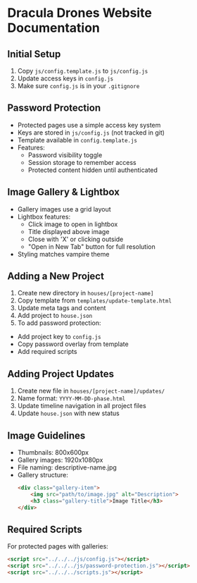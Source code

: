 # Dracula Drones Website Documentation

## Initial Setup
1. Copy `js/config.template.js` to `js/config.js`
2. Update access keys in `config.js`
3. Make sure `config.js` is in your `.gitignore`

## Password Protection
- Protected pages use a simple access key system
- Keys are stored in `js/config.js` (not tracked in git)
- Template available in `config.template.js`
- Features:
  - Password visibility toggle
  - Session storage to remember access
  - Protected content hidden until authenticated

## Image Gallery & Lightbox
- Gallery images use a grid layout
- Lightbox features:
  - Click image to open in lightbox
  - Title displayed above image
  - Close with 'X' or clicking outside
  - "Open in New Tab" button for full resolution
- Styling matches vampire theme

## Adding a New Project
1. Create new directory in `houses/[project-name]`
2. Copy template from `templates/update-template.html`
3. Update meta tags and content
4. Add project to `house.json`
5. To add password protection:
  - Add project key to `config.js`
  - Copy password overlay from template
  - Add required scripts

## Adding Project Updates
1. Create new file in `houses/[project-name]/updates/`
2. Name format: `YYYY-MM-DD-phase.html`
3. Update timeline navigation in all project files
4. Update `house.json` with new status

## Image Guidelines
- Thumbnails: 800x600px
- Gallery images: 1920x1080px
- File naming: descriptive-name.jpg
- Gallery structure:
  ```html
  <div class="gallery-item">
      <img src="path/to/image.jpg" alt="Description">
      <h3 class="gallery-title">Image Title</h3>
  </div>
  ```

## Required Scripts
For protected pages with galleries:
```html
<script src="../../../js/config.js"></script>
<script src="../../../js/password-protection.js"></script>
<script src="../../../scripts.js"></script>
``` 